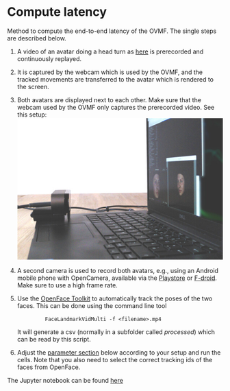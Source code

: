 # Compute latency

Method to compute the end-to-end latency of the OVMF. The single steps are described below.

1. A video of an avatar doing a head turn as [here](./head_turn.mp4) is prerecorded and continuously replayed.
2. It is captured by the webcam which is used by the OVMF, and the tracked movements are transferred to the avatar which is rendered to the screen.
3. Both avatars are displayed next to each other. Make sure that the webcam used by the OVMF only captures the prerecorded video. See this setup:
![latency_experiment_setup_example](./latency_experiment_setup_example.jpg)
4. A second camera is used to record both avatars, e.g., using an Android mobile phone with OpenCamera, available via the [Playstore](https://play.google.com/store/apps/details?id=net.sourceforge.opencamera&hl=de&gl=US) or [F-droid](https://f-droid.org/en/packages/net.sourceforge.opencamera/). Make sure to use a high frame rate.
5. Use the [OpenFace Toolkit](https://github.com/TadasBaltrusaitis/OpenFace/) to automatically track the poses of the two faces. 
    This can be done using the command line tool

                FaceLandmarkVidMulti -f <filename>.mp4
                
    It will generate a csv (normally in a subfolder called *processed*) which can be read by this script.
6. Adjust the [parameter section](##Parameters) below according to your setup and run the cells. Note that you also need to select the correct tracking ids of the faces from OpenFace.

The Jupyter notebook can be found [here](./end-to-end-latency.ipynb)